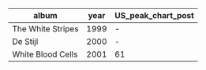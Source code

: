 |album            |year|US_peak_chart_post|
|-----------------|----|------------------|
|The White Stripes|1999|-                 |
|De Stijl         |2000|-                 |
|White Blood Cells|2001|61                |
